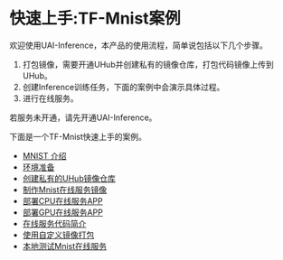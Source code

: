 

# 快速上手:TF-Mnist案例

欢迎使用UAI-Inference，本产品的使用流程，简单说包括以下几个步骤。

1. 打包镜像，需要开通UHub并创建私有的镜像仓库，打包代码镜像上传到UHub。
2. 创建Inference训练任务，下面的案例中会演示具体过程。
3. 进行在线服务。

若服务未开通，请先开通UAI-Inference。



下面是一个TF-Mnist快速上手的案例。

* [MNIST 介绍](uai-inference/set-up/tf-mnist/intro)
* [环境准备](uai-inference/set-up/tf-mnist/prepare)
* [创建私有的UHub镜像仓库](uai-inference/set-up/tf-mnist/uhub)
* [制作Mnist在线服务镜像](uai-inference/set-up/tf-mnist/pack)
* [部署CPU在线服务APP](uai-inference/set-up/tf-mnist/inference)
* [部署GPU在线服务APP](uai-inference/set-up/tf-mnist/gpu-inference)
* [在线服务代码简介](uai-inference/set-up/tf-mnist/coding)
* [使用自定义镜像打包](uai-inference/set-up/tf-mnist/self-pack)
* [本地测试Mnist在线服务](uai-inference/set-up/tf-mnist/local-test)

